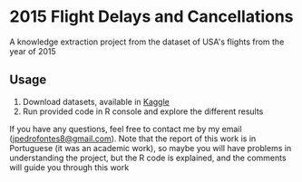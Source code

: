# 2015 Flight Delays and Cancellations
A knowledge extraction project from the dataset of USA's flights from the year of 2015

## Usage
1. Download datasets, available in [Kaggle](https://www.kaggle.com/usdot/flight-delays)
2. Run provided code in R console and explore the different results

If you have any questions, feel free to contact me by my email (jpedrofontes8@gmail.com). Note that the report of this work is in Portuguese (it was an academic work), so maybe you will have problems in understanding the project, but the R code is explained, and the comments will guide you through this work
